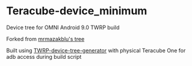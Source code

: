 # Teracube-device_minimum

Device tree for OMNI Android 9.0 TWRP build

Forked from [mrmazakblu's tree](https://github.com/mrmazakblu/Teracube_minimum_twrp-device-tree)

Built using [TWRP-device-tree-generator](https://github.com/SebaUbuntu/TWRP-device-tree-generator) with physical Teracube One for adb access during build script